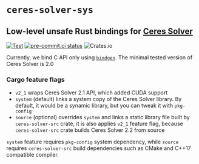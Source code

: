 # `ceres-solver-sys`
## Low-level unsafe Rust bindings for [Ceres Solver](http://ceres-solver.org)

[![Test](https://github.com/light-curve/ceres-solver-rs/actions/workflows/test.yml/badge.svg)](https://github.com/light-curve/ceres-solver-rs/actions/workflows/test.yml)
[![pre-commit.ci status](https://results.pre-commit.ci/badge/github/light-curve/ceres-solver-rs/master.svg)](https://results.pre-commit.ci/latest/github/light-curve/ceres-solver-rs/master)
![Crates.io](https://img.shields.io/crates/v/ceres-solver-sys)

Currently, we bind C API only using [`bindgen`](https://rust-lang.github.io/rust-bindgen/).
The minimal tested version of Ceres Solver is 2.0

### Cargo feature flags
- `v2_1` wraps Ceres Solver 2.1 API, which added CUDA support
- `system` (default) links a system copy of the Ceres Solver library. By default, it would be a synamic library, but you can tweak it with `pkg-config`
- `source` (optional) overrides `system` and links a static library file built by `ceres-solver-src` crate, it is also applies `v2_1` feature flag, because `ceres-solver-src` crate builds Ceres Solver 2.2 from source

`system` feature requires `pkg-config` system dependency, while `source` requires `ceres-solver-src` build dependencies such as CMake and C++17 compatible compiler.

